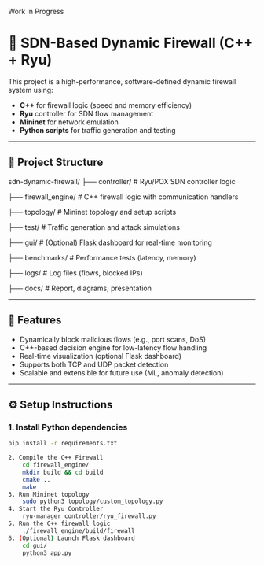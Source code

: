 Work in Progress



# 🔐 SDN-Based Dynamic Firewall (C++ + Ryu)

This project is a high-performance, software-defined dynamic firewall system using:
- **C++** for firewall logic (speed and memory efficiency)
- **Ryu** controller for SDN flow management
- **Mininet** for network emulation
- **Python scripts** for traffic generation and testing

---

## 📁 Project Structure

sdn-dynamic-firewall/
├── controller/ # Ryu/POX SDN controller logic

├── firewall_engine/ # C++ firewall logic with  communication handlers

├── topology/ # Mininet topology and setup scripts

├── test/ # Traffic generation and attack simulations

├── gui/ # (Optional) Flask dashboard for real-time monitoring

├── benchmarks/ # Performance tests (latency, memory)

├── logs/ # Log files (flows, blocked IPs)

├── docs/ # Report, diagrams, presentation

---

## 🚀 Features

- Dynamically block malicious flows (e.g., port scans, DoS)
- C++-based decision engine for low-latency flow handling
- Real-time visualization (optional Flask dashboard)
- Supports both TCP and UDP packet detection
- Scalable and extensible for future use (ML, anomaly detection)

---

## ⚙️ Setup Instructions

### 1. Install Python dependencies

```bash
pip install -r requirements.txt

2. Compile the C++ Firewall
    cd firewall_engine/
    mkdir build && cd build
    cmake ..
    make
3. Run Mininet topology
    sudo python3 topology/custom_topology.py
4. Start the Ryu Controller
    ryu-manager controller/ryu_firewall.py
5. Run the C++ firewall logic
    ./firewall_engine/build/firewall
6. (Optional) Launch Flask dashboard
    cd gui/
    python3 app.py
